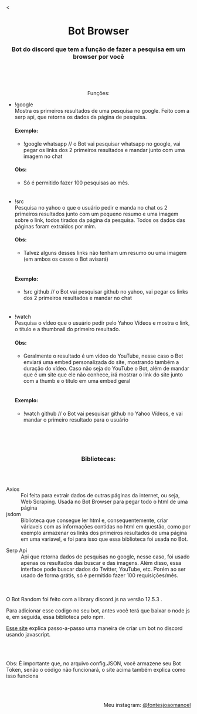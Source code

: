 <<h1 align="center">Bot Browser</h1>
<h3 align="center">Bot do discord que tem a função de fazer a pesquisa em um browser por você </h3>
<br/>
<br/>
<br/>
<p align="center">Funções:</p>

<ul> 

 <li>!google</li>
  Mostra os primeiros resultados de uma pesquisa no google. Feito com a serp api, que retorna os dados da página de pesquisa.
 <br/>
 
 <h4>Exemplo:</h4>
 <ul>
  <li> !google whatsapp // o Bot vai pesquisar whatsapp no google, vai pegar os links dos 2 primeiros resultados e mandar junto com uma imagem no chat </li>
  </ul>
  <h4>Obs:</h4>
  <ul>
   <li>Só é permitido fazer 100 pesquisas ao mês.</li>
  </ul>
<br/>
<br/>

 
 <li>!src</li>
  Pesquisa no yahoo o que o usuário pedir e manda no chat os 2 primeiros resultados junto com um pequeno resumo  e uma imagem sobre o link, todos tirados da página da pesquisa.   Todos os dados das páginas foram extraídos por mim.
  <br/>
  <h4>Obs:</h4>
  <ul>
   <li>Talvez alguns desses links não tenham um resumo ou uma imagem (em ambos os casos o Bot avisará)</li>
  </ul>
  <br/>

  <h4>Exemplo:</h4>
  <ul>
   <li> !src github // o Bot vai pesquisar github no yahoo, vai pegar os links dos 2 primeiros resultados e mandar no chat </li>
  </ul>

<br/>
<br/>

<li>!watch</li>
Pesquisa o vídeo que o usuário pedir pelo Yahoo Vídeos e mostra o link, o título e a thumbnail do primeiro resultado.
<br/>
<h4>Obs:</h4>
<ul>
<li>Geralmente o resultado é um vídeo do YouTube, nesse caso o Bot enviará uma embed personalizada do site, mostrando também a duração do vídeo. Caso não seja do YouTube o Bot, além de mandar que é um site que ele não conhece, irá mostrar o link do site junto com a thumb e o título em uma embed geral</li>
</ul>
<br/>

<h4>Exemplo:</h4>
<ul>
<li> !watch github // o Bot vai pesquisar github no Yahoo Vídeos, e vai mandar o primeiro resultado para o usuário </li>
</ul>
<br/>
<br/>
</ul>

<br/>
<h3 align="center">Bibliotecas:</h3>
<br/>
<br/>
<dl>
<dt>Axios</dt>
<dd>Foi feita para extrair dados de outras páginas da internet, ou seja, Web Scraping. Usada no Bot Browser para pegar todo o html de uma página </dd>
<dt>jsdom</dt>
<dd>Biblioteca que consegue ler html e, consequentemente, criar váriaveis com as informações contidas no html em questão, como por exemplo armazenar os links dos primeiros resultados de uma página em uma variavel, e foi para isso que essa biblioteca foi usada no Bot. </dd>
</dl>
<dt>Serp Api</dt>
<dd>Api que retorna dados de pesquisas no google, nesse caso, foi usado apenas os resultados das buscar e das imagens. Além disso, essa interface pode buscar dados do Twitter, YouTube, etc. Porém ao ser usado de forma grátis, só é permitido fazer 100 requisições/mês.</dd>
<br/>
<br/>
<p>O Bot Random foi feito com a library discord.js na versão 12.5.3 .</p>
<p>Para adicionar esse codigo no seu bot, antes você terá que baixar o node js e, em seguida, essa biblioteca pelo npm.
<p><a href="https://www.digitalocean.com/community/tutorials/how-to-build-a-discord-bot-with-node-js-pt">Esse site</a> explica passo-a-passo uma maneira de criar um bot no discord usando javascript.</p>
<br/>
<br/>
<p>Obs: É importante que, no arquivo config.JSON, você armazene seu Bot Token, senão o código não funcionará, o site acima também explica como isso funciona</p>
<br/>
<br/>
<p align="right">Meu instagram: <a href="https://www.instagram.com/fontesjoaomanoel/">@fontesjoaomanoel
